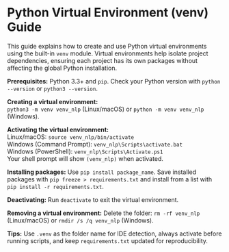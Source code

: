 # Python Virtual Environment (venv) Guide

This guide explains how to create and use Python virtual environments using the built-in `venv` module. Virtual environments help isolate project dependencies, ensuring each project has its own packages without affecting the global Python installation.  

**Prerequisites:** Python 3.3+ and `pip`. Check your Python version with `python --version` or `python3 --version`.  

**Creating a virtual environment:**  
`python3 -m venv venv_nlp` (Linux/macOS) or `python -m venv venv_nlp` (Windows). 

**Activating the virtual environment:**  
Linux/macOS: `source venv_nlp/bin/activate`  
Windows (Command Prompt): `venv_nlp\Scripts\activate.bat`  
Windows (PowerShell): `venv_nlp\Scripts\Activate.ps1`  
Your shell prompt will show `(venv_nlp)` when activated.  

**Installing packages:** Use `pip install package_name`. Save installed packages with `pip freeze > requirements.txt` and install from a list with `pip install -r requirements.txt`.  

**Deactivating:** Run `deactivate` to exit the virtual environment.  

**Removing a virtual environment:** Delete the folder: `rm -rf venv_nlp` (Linux/macOS) or `rmdir /s /q venv_nlp` (Windows).  

**Tips:** Use `.venv` as the folder name for IDE detection, always activate before running scripts, and keep `requirements.txt` updated for reproducibility.
